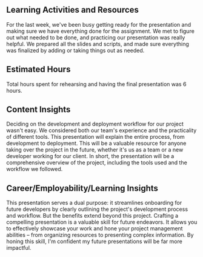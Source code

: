 ## Learning Activities and Resources

For the last week, we've been busy getting ready for the presentation and making sure we have everything done for the assignment. We met to figure out what needed to be done, and practicing our presentation was really helpful. We prepared all the slides and scripts, and made sure everything was finalized by adding or taking things out as needed.

## Estimated Hours

Total hours spent for rehearsing and having the final presentation was 6 hours.

## Content Insights

Deciding on the development and deployment workflow for our project wasn't easy. We considered both our team's experience and the practicality of different tools. This presentation will explain the entire process, from development to deployment. This will be a valuable resource for anyone taking over the project in the future,  whether it's us as a team or a new developer working for our client.  In short, the presentation will be a comprehensive overview of the project, including the tools used and the workflow we followed. 

## Career/Employability/Learning Insights

This presentation serves a dual purpose: it streamlines onboarding for future developers by clearly outlining the project's development process and workflow.  But the benefits extend beyond this project.  Crafting a compelling presentation is a valuable skill for future endeavors.  It allows you to effectively showcase your work and hone your project management abilities – from organizing  resources to presenting complex information.  By honing this skill, I'm confident my future presentations will be far more impactful.